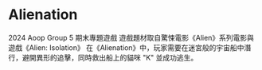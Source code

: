 # Alienation
2024 Aoop Group 5 期末專題遊戲
遊戲題材取自驚悚電影《Alien》系列電影與遊戲《Alien: Isolation》
在《Alienation》中，玩家需要在迷宮般的宇宙船中潛行，避開異形的追擊，同時救出船上的貓咪 "K" 並成功逃生。
